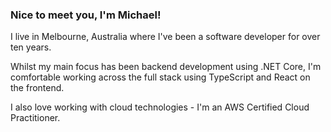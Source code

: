 ### Nice to meet you, I'm Michael!

I live in Melbourne, Australia where I've been a software developer for over 
ten years.

Whilst my main focus has been backend development using .NET Core, I'm 
comfortable working across the full stack using TypeScript and React on the
frontend.  

I also love working with cloud technologies - I'm an AWS Certified Cloud 
Practitioner.   
